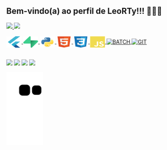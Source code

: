 ## Bem-vindo(a) ao perfil de LeoRTy!!! 👨🏻‍💻

 <div>
   <a href="https://github.com/LeoRTy">
   <img height="180em" src="https://github-readme-stats.vercel.app/api?username=LeoRTy&show_icons=true&theme=tokyonight&include_all_commits=true&count_private=true"/>
   <img height="180em" src="https://github-readme-stats.vercel.app/api/top-langs/?username=LeoRTy&layout=compact&langs_count=6&theme=tokyonight"/>

</div>
<div style="display: inline_block"><br>
  <img align="center" alt="Flutter" height="30" width="40" src="https://raw.githubusercontent.com/devicons/devicon/master/icons/flutter/flutter-original.svg" title="Flutter">
  <img align="center" alt="Supabase" height="30" width="40" src="https://raw.githubusercontent.com/devicons/devicon/master/icons/supabase/supabase-original.svg" title="Supabase">
  <img align="center" alt="Python" height="30" width="40" src="https://raw.githubusercontent.com/devicons/devicon/master/icons/python/python-original.svg" title="Python">
  <img align="center" alt="HTML" height="30" width="40" src="https://raw.githubusercontent.com/devicons/devicon/master/icons/html5/html5-original.svg" title="HTML">
  <img align="center" alt="CSS" height="30" width="40" src="https://raw.githubusercontent.com/devicons/devicon/master/icons/css3/css3-original.svg" title="CSS3">
  <img align="center" alt="Js" height="30" width="40" src="https://raw.githubusercontent.com/devicons/devicon/master/icons/javascript/javascript-plain.svg" title="JavaScript">
  <img align="center" alt="BATCH" height="30" width="40" src="https://i.imgur.com/amyXa70.png" title="Batch">
  <img align="center" alt="GIT" height="30" width="40" src="https://i.imgur.com/ieDZbr9.png" title="Git">
 </div>
 
 <br>
 

 
<div> 

<a href="https://www.linkedin.com/in/leonardo-teixeira-3244a6143/" target="_blank"><img src="https://img.shields.io/badge/-LinkedIn-%230077B5?style=for-the-badge&logo=linkedin&logoColor=white" target="_blank"></a> 
<a href = "mailto:leo.tex@yahoo.com"><img src="https://img.shields.io/badge/-Gmail-%23333?style=for-the-badge&logo=gmail&logoColor=white" target="_blank"></a>
<a href = "https://wa.me/5511996371259"><img src="https://img.shields.io/badge/-whatsapp-%23333?style=for-the-badge&logo=whatsapp&logoColor=brightgreen" target="_blank"></a>
<a href = "https://leorty.github.io/mini-portfolio-dev/"><img src="https://img.shields.io/badge/Portif%C3%B3lio-gray" target="_blank"></a>
  
 
 
 
  ![Snake animation](https://github.com/LeoRTy/LeoRTy/blob/output/github-contribution-grid-snake.svg)

</div>
